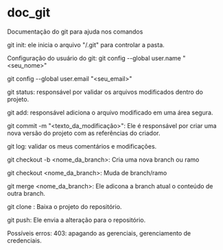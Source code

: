 # doc_git
Documentação do git para ajuda nos comandos

git init: ele inicia o arquivo "/.git" para controlar a pasta.

Configuração do usuário do git:
git config --global user.name "<seu_nome>"

git config --global user.email "<seu_email>"

git status: responsável por validar os arquivos modificados dentro do projeto.

git add: responsável adiciona o arquivo modificado em uma área segura.

git commit -m "<texto_da_modificação>": Ele é responsável por criar uma nova versão do projeto com as referências do criador.

git log: validar os meus comentários e modificações.

git checkout -b <nome_da_branch>: Cria uma nova branch ou ramo

git checkout <nome_da_branch>: Muda de branch/ramo

git merge <nome_da_branch>: Ele adicona a branch atual o conteúdo de outra branch.

git clone <url>: Baixa o projeto do repositório.

git push: Ele envia a alteração para o repositório.

Possíveis erros:
403: apagando as gerenciais, gerenciamento de credenciais.
